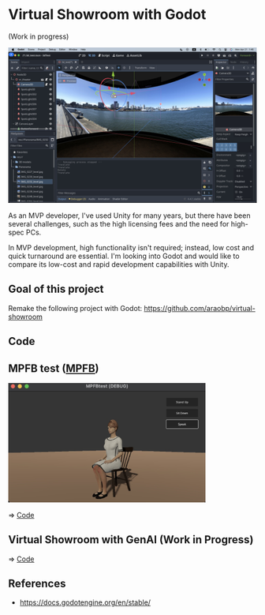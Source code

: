 # Virtual Showroom with Godot

(Work in progress)

<img src="docs/screenshot1.jpg" width=600>
 
As an MVP developer, I've used Unity for many years, but there have been several challenges, such as the high licensing fees and the need for high-spec PCs.

In MVP development, high functionality isn't required; instead, low cost and quick turnaround are essential. I'm looking into Godot and would like to compare its low-cost and rapid development capabilities with Unity.

## Goal of this project

Remake the following project with Godot: https://github.com/araobp/virtual-showroom

## Code

## MPFB test ([MPFB](https://static.makehumancommunity.org/mpfb.html))

<img src="docs/mpfb_anim.jpg" width=400>

=> [Code](/mpfbtest)

## Virtual Showroom with GenAI (Work in Progress)

=> [Code](/virtual-showroom)

## References

- https://docs.godotengine.org/en/stable/
